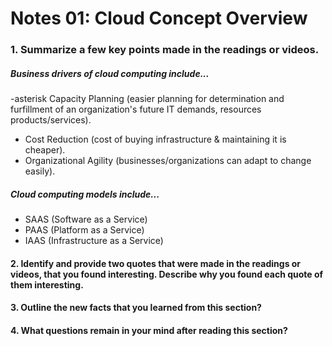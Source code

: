 # Notes 01: Cloud Concept Overview

### 1. Summarize a few key points made in the readings or videos.
##### Business drivers of cloud computing include... 
-asterisk Capacity Planning (easier planning for determination and furfillment of an organization's future IT demands, resources products/services).
- Cost Reduction (cost of buying infrastructure & maintaining it is cheaper).
- Organizational Agility (businesses/organizations can adapt to change easily).
##### Cloud computing models include...
- SAAS (Software as a Service) 
- PAAS (Platform as a Service)
- IAAS (Infrastructure as a Service)

#### 2. Identify and provide two quotes that were made in the readings or videos, that you found interesting. Describe why you found each quote of them interesting.

#### 3. Outline the new facts that you learned from this section?

#### 4. What questions remain in your mind after reading this section?
